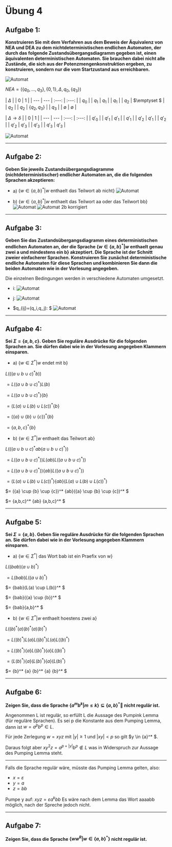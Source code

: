 # Übung 4
## Aufgabe 1:
**Konstruieren Sie mit dem Verfahren aus dem Beweis der Äquivalenz von NEA und DEA zu dem nichtdeterministischen endlichen Automaten, der durch das folgende Zustandsübergangsdiagramm gegeben ist, einen äquivalenten deterministischen Automaten. Sie brauchen dabei nicht alle Zustände, die sich aus der Potenzmengenkonstruktion ergeben, zu konstruieren, sondern nur die vom Startzustand aus erreichbaren.**

![Automat](Automat01.jpg)

$NEA = (\{q_0,...,q_3\}, \{0,1\}, \Delta, q_0, \{q_3\})$

| $\Delta$ | | 0 | 1 |
| --- | --- | :---: | :---: |
| $q_0$ | | $q_1$ | $q_1$ |
| $q_1$ | | $q_2$ | $\emptyset $ |
| $q_2$ | | $q_2$ | $\{q_2,q_3\}$ |
| $q_3$ | | $\emptyset$ | $\emptyset$ |

| $\Delta \rightarrow \delta$ | | 0 | 1 |
| --- | --- | :---: | :---: |
| $q'_0$ | | $q'_1$ | $q'_1$ |
| $q'_1$ | | $q'_2$ | $q'_1$ |
| $q'_2$ | | $q'_2$ | $q'_3$ |
| $q'_3$ | | $q'_3$ | $q'_3$ |

![Automat](Automat01_2.jpg)

---
## Aufgabe 2:
**Geben Sie jeweils Zustandsübergangsdiagramme (nichtdeterministischer) endlicher Automaten an, die die folgenden Sprachen akzeptieren:**
* a) $\{w \in \{a,b\}^* | w \text{ enthaelt das Teilwort ab nicht}\}$
![Automat](Automat02a.jpg)

* b) $\{w \in \{a,b\}^* | w \text{ enthaelt das Teilwort aa oder das Teilwort bb}\}$
![Automat](Automat02b.jpg)
![Automat 2b korrigiert](https://cloud.githubusercontent.com/assets/9371903/11078817/73913d3c-8808-11e5-871c-2179d53c87ea.png)

---
## Aufgabe 3:
**Geben Sie das Zustandsübergangsdiagramm eines deterministischen endlichen Automaten an, der die Sprache $\{w \in \{a,b\}^* | w \text{ enthaelt genau zwei a und mindestens ein b}\}$ akzeptiert. Die Sprache ist der Schnitt zweier einfacherer Sprachen. Konstruieren Sie zunächst deterministische endliche Automaten für diese Sprachen und kombinieren Sie dann die beiden Automaten wie in der Vorlesung angegeben.**

Die einzelnen Bedingungen werden in verschiedene Automaten umgesetzt.

* i: ![Automat](Automat3_1.jpg)
* j: ![Automat](Automat3_2.jpg)

* $q_{ij}=(q_i,q_j): $
![Automat](Automat3_3.jpg)

---
## Aufgabe 4:
**Sei $\Sigma=\{a,b,c\}$. Geben Sie reguläre Ausdrücke für die folgenden Sprachen an. Sie dürfen dabei wie in der Vorlesung angegeben Klammern einsparen.**
* a) $\{w \in \Sigma^* | w \text{ endet mit b}\}$

 $L(((a \cup b \cup c)^* b))$

 $= L((a \cup b \cup c)^* )L(b)$

 $= L((a \cup b \cup c)^* )\{b\}$

 $= (L(a) \cup L(b) \cup L(c))^* \{b\}$

 $= (\{a\} \cup \{b\} \cup \{c\})^* \{b\}$

 $= \{a,b,c\}^* \{b\}$

* b) $\{ w \in \Sigma^* | w \text{ enthaelt das Teilwort ab}\}$

 $L(((a \cup b \cup c)^* ab (a \cup b \cup c)^* ))$

 $= L((a \cup b \cup c)^* ))L(ab)L((a \cup b \cup c)^* ))$

 $= L((a \cup b \cup c)^* ))\{ab\}L((a \cup b \cup c)^* ))$

 $= (L(a) \cup L(b) \cup L(c))^* )\{ab\}(L(a) \cup L(b) \cup L(c))^* )$

 $= (\{a\} \cup \{b\} \cup \{c\})^* \{ab\}(\{a\} \cup \{b\} \cup \{c\})^* $

 $= \{a,b,c\}^* \{ab\} \{a,b,c\}^* $

---
## Aufgabe 5:
**Sei $\Sigma = \{a,b\}$. Geben Sie reguläre Ausdrücke für die folgenden Sprachen an. Sie dürfen dabei wie in der Vorlesung angegeben Klammern einsparen.**

* a) $\{ w \in \Sigma^* | \text{ das Wort bab ist ein Praefix von w}\}$

 $L((bab)(a \cup b)^* )$

 $= L(bab)L((a \cup b)^* )$

 $= \{bab\}(L(a) \cup L(b))^* $

 $= \{bab\}(\{a\} \cup \{b\})^* $

 $= \{bab\}\{a,b\}^* $

* b) $\{ w \in \Sigma^* | w \text{ enthaelt hoestens zwei a}\}$

 $L((b)^* (a) (b)^* (a) (b)^* )$

 $= L((b)^* ) L(a) L((b)^* ) L(a) L((b)^* )$

 $= L((b)^* ) \{a\} L((b)^* ) \{a\} L((b)^* )$

 $= (L(b)^* ) \{a\} (L(b)^* ) \{a\} (L(b)^* )$

 $= \{b\}^* \{a\} \{b\}^* \{a\} \{b\}^* $

---
## Aufgabe 6:
**Zeigen Sie, dass die Sprache $\{a^mb^k | m\leq k\}\subseteq \{a,b\}^*$ nicht regulär ist.**

Angenommen L ist regulär, so erfüllt L die Aussage des Pumpink Lemma (für reguläre Sprachen). Es sei p die Konstante aus dem Pumping Lemma, dann ist $w=a^pb^p \in L$.

Für jede Zerlegung $w=xyz$ mit $|y|\geq1$ und $|xy|<p$ so gilt $y \in \{a\}^* $.

Daraus folgt aber $xy^2z=a^{p+|y|}b^p \notin L$ was in Widerspruch zur Aussage des Pumping Lemma steht.

---
Falls die Sprache regulär wäre, müsste das Pumping Lemma gelten, also:
* $x=\varepsilon$
* $y=a$
* $z=bb$

Pumpe y auf: $xyz=\varepsilon a^kbb$
Es wäre nach dem Lemma das Wort aaaabb möglich, nach der Spreche jedoch nicht.

---
## Aufgabe 7:
**Zeigen Sie, dass die Sprache $\{ww^R | w \in \{a,b\}^*\}$ nicht regulär ist.**
